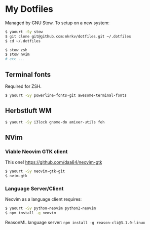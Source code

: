# My Dotfiles

Managed by GNU Stow. To setup on a new system:

```bash
$ yaourt -Sy stow
$ git clone git@github.com:nkrkv/dotfiles.git ~/.dotfiles
$ cd ~/.dotfiles

$ stow zsh
$ stow nvim
# etc ...
```

## Terminal fonts

Required for ZSH.

```bash
$ yaourt -Sy powerline-fonts-git awesome-terminal-fonts
```

## Herbstluft WM

```bash
$ yaourt -Sy i3lock gnome-do amixer-utils feh
```

## NVim

### Viable Neovim GTK client

This one! https://github.com/daa84/neovim-gtk

```bash
$ yaourt -Sy neovim-gtk-git
$ nvim-gtk
```

### Language Server/Client

Neovim as a language client requires:

```bash
$ yaourt -Sy python-neovim python2-neovim
$ npm install -g neovim
```

ReasonML language server: `npm install -g reason-cli@3.1.0-linux`
